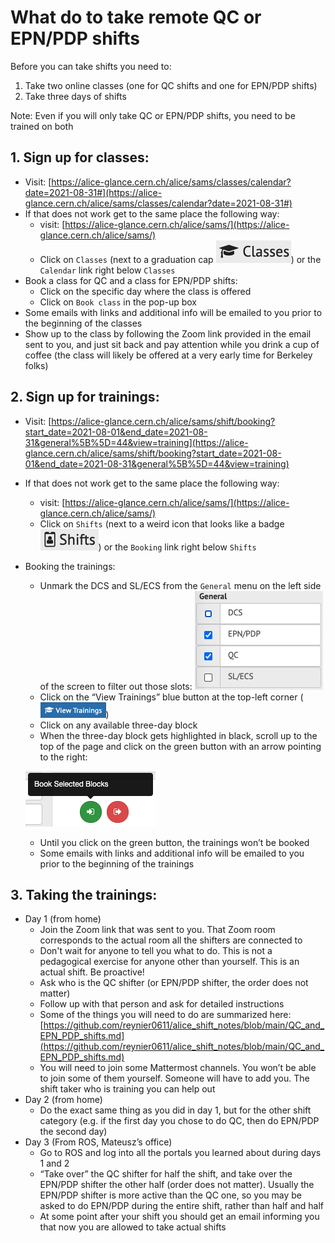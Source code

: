 # What do to take remote QC or EPN/PDP shifts

Before you can take shifts you need to:
1. Take two online classes (one for QC shifts and one for EPN/PDP shifts)
2. Take three days of shifts

Note: Even if you will only take QC or EPN/PDP shifts, you need to be trained on both

## 1. Sign up for classes:
- Visit: [https://alice-glance.cern.ch/alice/sams/classes/calendar?date=2021-08-31#](https://alice-glance.cern.ch/alice/sams/classes/calendar?date=2021-08-31#)
- If that does not work get to the same place the following way:
   - visit: [https://alice-glance.cern.ch/alice/sams/](https://alice-glance.cern.ch/alice/sams/)
   - Click on ```Classes``` (next to a graduation cap ![alt text](https://github.com/reynier0611/alice_shift_notes/blob/main/figs/F1.png "Classes button")) or the ```Calendar``` link right below ```Classes```
- Book a class for QC and a class for EPN/PDP shifts:
   - Click on the specific day where the class is offered
   - Click on ```Book class``` in the pop-up box
- Some emails with links and additional info will be emailed to you prior to the beginning of the classes
- Show up to the class by following the Zoom link provided in the email sent to you, and just sit back and pay attention while you drink a cup of coffee (the class will likely be offered at a very early time for Berkeley folks)

## 2. Sign up for trainings:
- Visit: [https://alice-glance.cern.ch/alice/sams/shift/booking?start_date=2021-08-01&end_date=2021-08-31&general%5B%5D=44&view=training](https://alice-glance.cern.ch/alice/sams/shift/booking?start_date=2021-08-01&end_date=2021-08-31&general%5B%5D=44&view=training)
- If that does not work get to the same place the following way:
   - visit: [https://alice-glance.cern.ch/alice/sams/](https://alice-glance.cern.ch/alice/sams/)
   - Click on ```Shifts``` (next to a weird icon that looks like a badge ![alt text](https://github.com/reynier0611/alice_shift_notes/blob/main/figs/F2.png "Shifts button")) or the ```Booking``` link right below ```Shifts```
- Booking the trainings:
   - Unmark the DCS and SL/ECS from the ```General``` menu on the left side of the screen to filter out those slots:
   ![alt text](https://github.com/reynier0611/alice_shift_notes/blob/main/figs/F3.png "Menu button")
   - Click on the “View Trainings” blue button at the top-left corner (![alt text](https://github.com/reynier0611/alice_shift_notes/blob/main/figs/F4.png "View trainings"))
   - Click on any available three-day block
   - When the three-day block gets highlighted in black, scroll up to the top of the page and click on the green button with an arrow pointing to the right:

   ![alt text](https://github.com/reynier0611/alice_shift_notes/blob/main/figs/F5.png "Booking training")
   - Until you click on the green button, the trainings won’t be booked
   - Some emails with links and additional info will be emailed to you prior to the beginning of the trainings

## 3. Taking the trainings:
- Day 1 (from home)
   - Join the Zoom link that was sent to you. That Zoom room corresponds to the actual room all the shifters are connected to
   - Don't wait for anyone to tell you what to do. This is not a pedagogical exercise for anyone other than yourself. This is an actual shift. Be proactive!
   - Ask who is the QC shifter (or EPN/PDP shifter, the order does not matter)
   - Follow up with that person and ask for detailed instructions
   - Some of the things you will need to do are summarized here: [https://github.com/reynier0611/alice_shift_notes/blob/main/QC_and_EPN_PDP_shifts.md](https://github.com/reynier0611/alice_shift_notes/blob/main/QC_and_EPN_PDP_shifts.md)
   - You will need to join some Mattermost channels. You won’t be able to join some of them yourself. Someone will have to add you. The shift taker who is training you can help out
- Day 2 (from home)
   - Do the exact same thing as you did in day 1, but for the other shift category (e.g. if the first day you chose to do QC, then do EPN/PDP the second day)
- Day 3 (From ROS, Mateusz’s office)
   - Go to ROS and log into all the portals you learned about during days 1 and 2
   - “Take over” the QC shifter for half the shift, and take over the EPN/PDP shifter the other half (order does not matter). Usually the EPN/PDP shifter is more active than the QC one, so you may be asked to do EPN/PDP during the entire shift, rather than half and half
   - At some point after your shift you should get an email informing you that now you are allowed to take actual shifts
